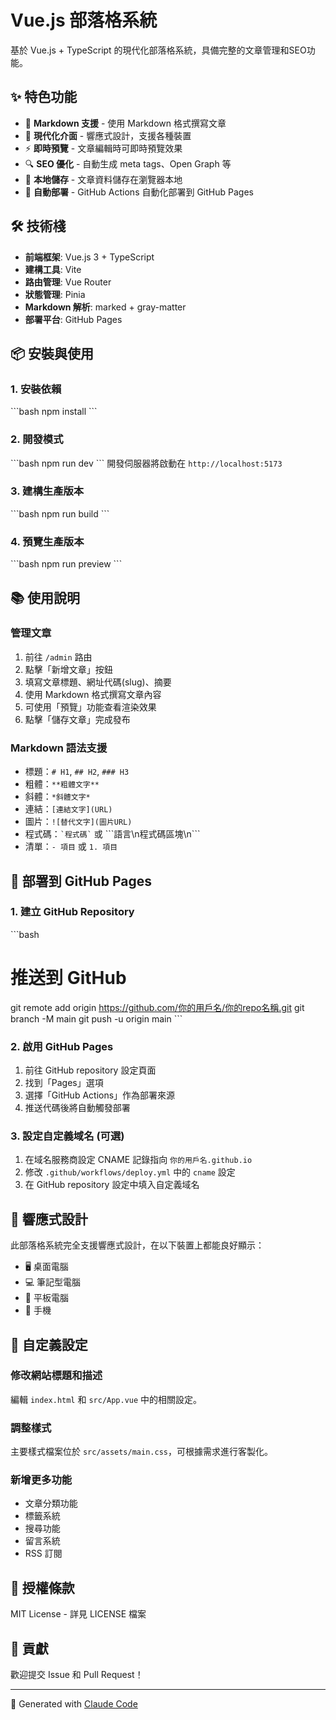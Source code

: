 # Vue.js 部落格系統

基於 Vue.js + TypeScript 的現代化部落格系統，具備完整的文章管理和SEO功能。

## ✨ 特色功能

- 📝 **Markdown 支援** - 使用 Markdown 格式撰寫文章
- 🎨 **現代化介面** - 響應式設計，支援各種裝置
- ⚡ **即時預覽** - 文章編輯時可即時預覽效果
- 🔍 **SEO 優化** - 自動生成 meta tags、Open Graph 等
- 💾 **本地儲存** - 文章資料儲存在瀏覽器本地
- 🚀 **自動部署** - GitHub Actions 自動化部署到 GitHub Pages

## 🛠️ 技術棧

- **前端框架**: Vue.js 3 + TypeScript
- **建構工具**: Vite
- **路由管理**: Vue Router
- **狀態管理**: Pinia
- **Markdown 解析**: marked + gray-matter
- **部署平台**: GitHub Pages

## 📦 安裝與使用

### 1. 安裝依賴
\`\`\`bash
npm install
\`\`\`

### 2. 開發模式
\`\`\`bash
npm run dev
\`\`\`
開發伺服器將啟動在 `http://localhost:5173`

### 3. 建構生產版本
\`\`\`bash
npm run build
\`\`\`

### 4. 預覽生產版本
\`\`\`bash
npm run preview
\`\`\`

## 📚 使用說明

### 管理文章
1. 前往 `/admin` 路由
2. 點擊「新增文章」按鈕
3. 填寫文章標題、網址代碼(slug)、摘要
4. 使用 Markdown 格式撰寫文章內容
5. 可使用「預覽」功能查看渲染效果
6. 點擊「儲存文章」完成發布

### Markdown 語法支援
- 標題：`# H1`, `## H2`, `### H3`
- 粗體：`**粗體文字**`
- 斜體：`*斜體文字*`
- 連結：`[連結文字](URL)`
- 圖片：`![替代文字](圖片URL)`
- 程式碼：`` `程式碼` `` 或 \`\`\`語言\\n程式碼區塊\\n\`\`\`
- 清單：`- 項目` 或 `1. 項目`

## 🚀 部署到 GitHub Pages

### 1. 建立 GitHub Repository
\`\`\`bash
# 推送到 GitHub
git remote add origin https://github.com/你的用戶名/你的repo名稱.git
git branch -M main
git push -u origin main
\`\`\`

### 2. 啟用 GitHub Pages
1. 前往 GitHub repository 設定頁面
2. 找到「Pages」選項
3. 選擇「GitHub Actions」作為部署來源
4. 推送代碼後將自動觸發部署

### 3. 設定自定義域名 (可選)
1. 在域名服務商設定 CNAME 記錄指向 `你的用戶名.github.io`
2. 修改 `.github/workflows/deploy.yml` 中的 `cname` 設定
3. 在 GitHub repository 設定中填入自定義域名

## 📱 響應式設計

此部落格系統完全支援響應式設計，在以下裝置上都能良好顯示：
- 🖥️ 桌面電腦
- 💻 筆記型電腦  
- 📱 平板電腦
- 📱 手機

## 🔧 自定義設定

### 修改網站標題和描述
編輯 `index.html` 和 `src/App.vue` 中的相關設定。

### 調整樣式
主要樣式檔案位於 `src/assets/main.css`，可根據需求進行客製化。

### 新增更多功能
- 文章分類功能
- 標籤系統
- 搜尋功能
- 留言系統
- RSS 訂閱

## 📄 授權條款

MIT License - 詳見 LICENSE 檔案

## 🤝 貢獻

歡迎提交 Issue 和 Pull Request！

---

🤖 Generated with [Claude Code](https://claude.ai/code)